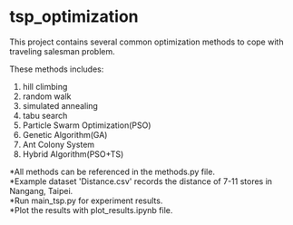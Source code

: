 # tsp_optimization
This project contains several common optimization methods to cope with traveling salesman problem.

These methods includes:
1. hill climbing
2. random walk
3. simulated annealing
4. tabu search
5. Particle Swarm Optimization(PSO)
6. Genetic Algorithm(GA)
7. Ant Colony System
8. Hybrid Algorithm(PSO+TS)

*All methods can be referenced in the methods.py file.  
*Example dataset 'Distance.csv'  records the distance of 7-11 stores in Nangang, Taipei.  
*Run main_tsp.py for experiment results.  
*Plot the results with plot_results.ipynb file.  

